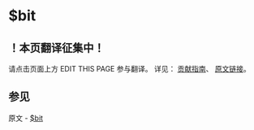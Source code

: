 # $bit

## ！本页翻译征集中！

请点击页面上方 EDIT THIS PAGE 参与翻译。
详见：
[贡献指南]( https://github.com/JinMuInfo/MongoDB-Manual-zh/blob/master/CONTRIBUTING.md )、
[原文链接](  https://docs.mongodb.com/manual/reference/operator/update/bit/  )。

## 参见

原文 - [$bit]( https://docs.mongodb.com/manual/reference/operator/update/bit/ )

